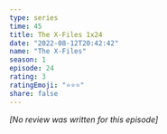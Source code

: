 ```yaml
---
type: series
time: 45
title: The X-Files 1x24
date: "2022-08-12T20:42:42"
name: "The X-Files"
season: 1
episode: 24
rating: 3
ratingEmoji: "⭐️⭐️⭐️"
share: false
---
```


*[No review was written for this episode]*